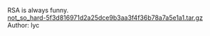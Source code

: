 RSA is always funny.<br>
<a href="http://hitcon-2019-quals.s3-website-ap-northeast-1.amazonaws.com/not_so_hard-5f3d816971d2a25dce9b3aa3f4f36b78a7a5e1a1.tar.gz">not_so_hard-5f3d816971d2a25dce9b3aa3f4f36b78a7a5e1a1.tar.gz</a><br>
Author: lyc